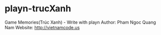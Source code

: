 playn-trucXanh
==============

Game Memories(Trúc Xanh) - Write with playn
Author: Pham Ngoc Quang Nam
Website: http://vietnamcode.us